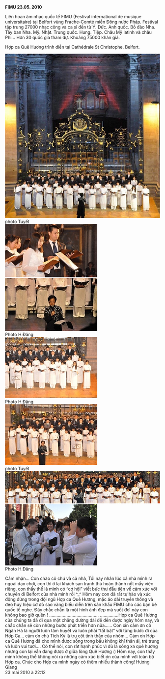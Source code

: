 <!--
title: FIMU 23.05. 2010
author: Nguyễn Tích Kỳ
status: completed
-->

**FIMU 23.05. 2010**
 
Liên hoan âm nhạc quốc tế FIMU (Festival international de musique universitaire) tại Belfort vùng Frache-Comté miền Đông nước Pháp.
Festival tập trung 27000 nhạc công và ca sĩ đến từ Ý. Đức. Anh quốc. Bồ đào Nha. Tây ban Nha. Mỹ. Nhật. Trung quốc. Hung. Tiệp. Châu Mỹ latinh và châu Phi…
Hơn 30 quốc gia tham dự. Khoảng 75000 khán giả.
 
Hợp ca Quê Hương trình diễn tại Cathédrale St Christophe. Belfort.  

![](1.jpg)  
photo Tuyết  
![](2.jpg)![](3.jpg)    
Photo H.Đăng  
![](4.jpg)  
Photo H.Đăng  
![](5.jpg)    
photo Tuyết  
![](6.jpg)
![](7.jpg)  
Photo H.Đăng  
 
 
Cảm nhận…
Con chào cô chú và cả nhà,
Tối nay nhân lúc cả nhà mình ra ngoài dạo chơi, con thì ở lại khách sạn tranh thủ hoàn thành nốt mấy việc riêng, con thấy thế là mình có “cơ hội” viết bức thư đầu tiên về cảm xúc với chuyến đi Belfort của nhà mình rồi ^_^
Hôm nay con đã rất tự hào và xúc động đứng trong đội ngũ Hợp ca Quê Hương, mặc áo dài truyền thống và đeo huy hiệu cờ đỏ sao vàng biểu diễn trên sân khấu FIMU cho các bạn bè quốc tế nghe. Đây chắc chắn là một hình ảnh đẹp mà suốt đời này con không bao giờ quên !
………………………………….
……………Hợp ca Quê Hương của chúng ta đã đi qua một chặng đường dài để đến được ngày hôm nay, và chắc chắn sẽ còn những bước phát triển hơn nữa…… Con xin cảm ơn cô Ngân Hà là người luôn tâm huyết và luôn phải “tất bật” với từng bước đi của Hợp Ca… cảm ơn chú Tích Kỳ là trụ cột tinh thần của nhóm…
Cảm ơn Hợp ca Quê Hương đã cho mình được sống trong bầu không khí thân ái, trẻ trung và luôn vui tươi….
Có thể nói, con rất hạnh phúc vì dù là sống xa quê hương nhưng con lại vẫn đang được ở giữa lòng Quê Hương :) 
Hôm nay, con thấy mình không thể không nói ra những cảm xúc biết ơn của mình với toàn bộ Hợp ca.
Chúc cho Hợp ca mình ngày có thêm nhiều thành công!
Hương Giang  
23 mai 2010 à 22:12
 